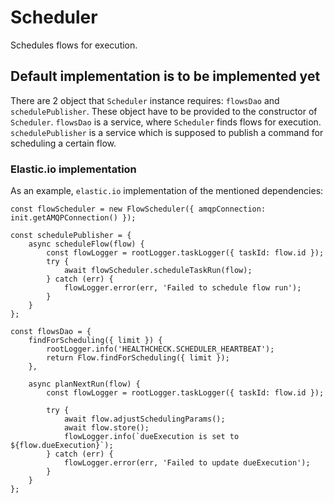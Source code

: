 # Scheduler
Schedules flows for execution.

## Default implementation is to be implemented yet
There are 2 object that `Scheduler` instance requires: `flowsDao` and `schedulePublisher`. These object have to be provided to the constructor of `Scheduler`.
`flowsDao` is a service, where `Scheduler` finds flows for execution.
`schedulePublisher` is a service which is supposed to publish a command for scheduling a certain flow.

### Elastic.io implementation
As an example, `elastic.io` implementation of the mentioned dependencies:

```
const flowScheduler = new FlowScheduler({ amqpConnection: init.getAMQPConnection() });

const schedulePublisher = {
    async scheduleFlow(flow) {
        const flowLogger = rootLogger.taskLogger({ taskId: flow.id });
        try {
            await flowScheduler.scheduleTaskRun(flow);
        } catch (err) {
            flowLogger.error(err, 'Failed to schedule flow run');
        }
    }
};

const flowsDao = {
    findForScheduling({ limit }) {
        rootLogger.info('HEALTHCHECK.SCHEDULER_HEARTBEAT');
        return Flow.findForScheduling({ limit });
    },

    async planNextRun(flow) {
        const flowLogger = rootLogger.taskLogger({ taskId: flow.id });

        try {
            await flow.adjustSchedulingParams();
            await flow.store();
            flowLogger.info(`dueExecution is set to ${flow.dueExecution}`);
        } catch (err) {
            flowLogger.error(err, 'Failed to update dueExecution');
        }
    }
};
```
